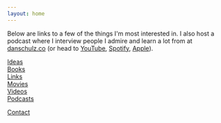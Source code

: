 ```yaml
---
layout: home
---
```

Below are links to a few of the things I'm most interested in. I also host a podcast where I interview people I admire and learn a lot from at [danschulz.co](https://www.danschulz.co/) (or head to [YouTube](https://www.youtube.com/@dnschlz), [Spotify](https://open.spotify.com/show/59YkrYwjAgiKAVMNGWPaLE), [Apple](https://podcasts.apple.com/us/podcast/undertone/id1693303954)).

[Ideas](/ideas/)  
[Books](/books/)  
[Links](/links/)  
[Movies](/movies/)  
[Videos](/videos/)  
[Podcasts](/podcasts/)

<a class="muted small" href="/contact">Contact</a>
